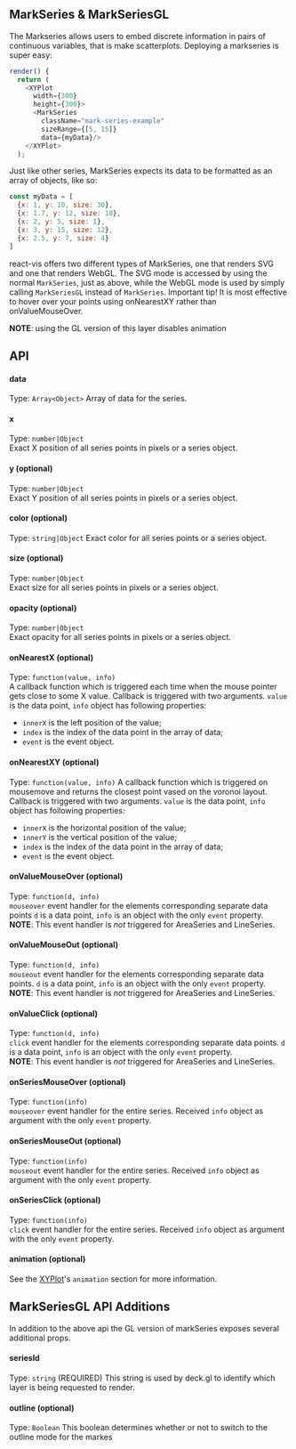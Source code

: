 ## MarkSeries & MarkSeriesGL

<!-- INJECT:"ScatterplotChart" -->

The Markseries allows users to embed discrete information in pairs of continuous variables,
that is make scatterplots. Deploying a markseries is super easy:

```javascript
render() {
  return (
    <XYPlot
      width={300}
      height={300}>
      <MarkSeries
        className="mark-series-example"
        sizeRange={[5, 15]}
        data={myData}/>
    </XYPlot>
  );
```

Just like other series, MarkSeries expects its data to be formatted as an array of objects, like so:

```javascript
const myData = [
  {x: 1, y: 10, size: 30},
  {x: 1.7, y: 12, size: 10},
  {x: 2, y: 5, size: 1},
  {x: 3, y: 15, size: 12},
  {x: 2.5, y: 7, size: 4}
]
```

react-vis offers two different types of MarkSeries, one that renders SVG and one that renders WebGL.
The SVG mode is accessed by using the normal `MarkSeries`, just as above, while the WebGL mode is used by simply calling
`MarkSeriesGL` instead of `MarkSeries`. Important tip! It is most effective to hover over your points using onNearestXY rather
than onValueMouseOver.

<!-- INJECT:"ScatterplotGLChart" -->

**NOTE**: using the GL version of this layer disables animation

## API

#### data
Type: `Array<Object>`
Array of data for the series.

#### x
Type: `number|Object`  
Exact X position of all series points in pixels or a series object.

#### y (optional)  
Type: `number|Object`  
Exact Y position of all series points in pixels or a series object.

#### color (optional)
Type: `string|Object`
Exact color for all series points or a series object.

#### size (optional)
Type: `number|Object`  
Exact size for all series points in pixels or a series object.

#### opacity (optional)
Type: `number|Object`  
Exact opacity for all series points in pixels or a series object.

#### onNearestX (optional)
Type: `function(value, info)`  
A callback function which is triggered each time when the mouse pointer gets close to some X value.
Callback is triggered with two arguments. `value` is the data point, `info` object has following properties:
- `innerX` is the left position of the value;
- `index` is the index of the data point in the array of data;
- `event` is the event object.

#### onNearestXY (optional)
Type: `function(value, info)`
A callback function which is triggered on mousemove and returns the closest point vased on the voronoi layout.
Callback is triggered with two arguments. `value` is the data point, `info` object has following properties:
- `innerX` is the horizontal position of the value;
- `innerY` is the vertical position of the value;
- `index` is the index of the data point in the array of data;
- `event` is the event object.

#### onValueMouseOver (optional)
Type: `function(d, info)`  
`mouseover` event handler for the elements corresponding separate data points `d` is a data point, `info` is an object with the only `event` property.  
**NOTE**: This event handler is *not* triggered for AreaSeries and LineSeries.

#### onValueMouseOut (optional)
Type: `function(d, info)`  
`mouseout` event handler for the elements corresponding separate data points. `d` is a data point, `info` is an object with the only `event` property.  
**NOTE**: This event handler is *not* triggered for AreaSeries and LineSeries.

#### onValueClick (optional)
Type: `function(d, info)`  
`click` event handler for the elements corresponding separate data points. `d` is a data point, `info` is an object with the only `event` property.  
**NOTE**: This event handler is *not* triggered for AreaSeries and LineSeries.

#### onSeriesMouseOver (optional)
Type: `function(info)`  
`mouseover` event handler for the entire series. Received `info` object as argument with the only `event` property.

#### onSeriesMouseOut (optional)
Type: `function(info)`  
`mouseout` event handler for the entire series. Received `info` object as argument with the only `event` property.

#### onSeriesClick (optional)
Type: `function(info)`  
`click` event handler for the entire series. Received `info` object as argument with the only `event` property.

#### animation (optional)  
See the [XYPlot](xy-plot.md)'s `animation` section for more information.

## MarkSeriesGL API Additions

In addition to the above api the GL version of markSeries exposes several additional props.

#### seriesId
Type: `string` (REQUIRED)
This string is used by deck.gl to identify which layer is being requested to render.

#### outline (optional)
Type: `Boolean`
This boolean determines whether or not to switch to the outline mode for the markes
